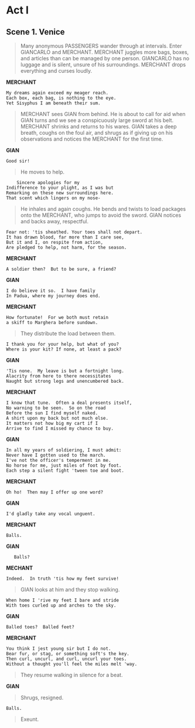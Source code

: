 # Act I

## Scene 1.  Venice

> Many anonymous PASSENGERS wander through at intervals.
> Enter GIANCARLO and MERCHANT.
> MERCHANT juggles more bags, boxes, and articles than can be managed by one person.
> GIANCARLO has no luggage and is silent, unsure of his surroundings.
> MERCHANT drops everything and curses loudly. 

**MERCHANT**

    My dreams again exceed my meager reach.
    Each box, each bag, is nothing to the eye.
    Yet Sisyphus I am beneath their sum.

> MERCHANT sees GIAN from behind.
> He is about to call for aid when GIAN turns and we see a conspicuously large sword at his belt.
> MERCHANT shrinks and returns to his wares.
> GIAN takes a deep breath, coughs on the foul air, and shrugs as if giving up on his observations and notices the MERCHANT for the first time.

**GIAN**

    Good sir!

> He moves to help.

        Sincere apologies for my
    Indifference to your plight, as I was but
    Remarking on these new surroundings here.
    That scent which lingers on my nose-

> He inhales and again coughs.
> He bends and twists to load packages onto the MERCHANT, who jumps to avoid the sword.
> GIAN notices and backs away, respectful.

    Fear not: 'tis sheathed. Your toes shall not depart.
    It has drawn blood, far more than I care see,
    But it and I, on respite from action,
    Are pledged to help, not harm, for the season.

**MERCHANT**

    A soldier then?  But to be sure, a friend?

**GIAN**

    I do believe it so.  I have family
    In Padua, where my journey does end.

**MERCHANT**

    How fortunate!  For we both must retain
    a skiff to Marghera before sundown.

> They distribute the load between them.

    I thank you for your help, but what of you?
    Where is your kit? If none, at least a pack?

**GIAN**

    'Tis none.  My leave is but a fortnight long.
    Alacrity from here to there necessitates
    Naught but strong legs and unencumbered back.

**MERCHANT**

    I know that tune.  Often a deal presents itself,
    No warning to be seen.  So on the road
    Before the sun I find myself naked.
    A shirt upon my back but not much else.
    It matters not how big my cart if I
    Arrive to find I missed my chance to buy.
 
**GIAN**
 
    In all my years of soldiering, I must admit:
    Never have I gotten used to the march.
    I've not the officer's temperment in me.
    No horse for me, just miles of foot by foot.
    Each step a silent fight 'tween toe and boot.

**MERCHANT**

    Oh ho!  Then may I offer up one word?

**GIAN**

    I'd gladly take any vocal unguent.

**MERCHANT**

    Balls.

**GIAN**

       Balls?

**MECHANT**

    Indeed.  In truth 'tis how my feet survive!

> GIAN looks at him and they stop walking.

    When home I 'rive my feet I bare and stride
    With toes curled up and arches to the sky.

**GIAN**

    Balled toes?  Balled feet?

**MERCHANT**

    You think I jest young sir but I do not.
    Bear fur, or stag, or something soft's the key.
    Then curl, uncurl, and curl, uncurl your toes.
    Without a thought you'll feel the miles melt 'way.

> They resume walking in silence for a beat.

**GIAN**

> Shrugs, resigned.

    Balls.

> Exeunt.

